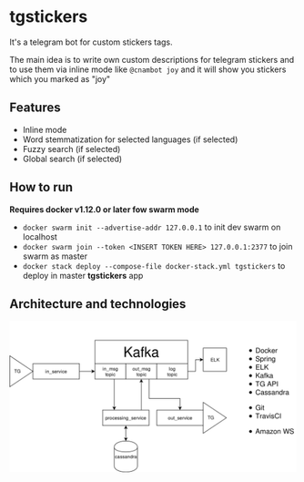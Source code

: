 # tgstickers
It's a telegram bot for custom stickers tags.

The main idea is to write own custom descriptions for telegram stickers and to use them via inline mode like ```@cnambot joy``` and it will show you stickers which you marked as "joy"

## Features
* Inline mode
* Word stemmatization for selected languages (if selected)
* Fuzzy search (if selected)
* Global search (if selected)

## How to run
**Requires docker v1.12.0 or later fow swarm mode**
* ```docker swarm init --advertise-addr 127.0.0.1``` to init dev swarm on localhost
* ```docker swarm join --token <INSERT TOKEN HERE> 127.0.0.1:2377``` to join swarm as master
* ```docker stack deploy --compose-file docker-stack.yml tgstickers``` to deploy in master **tgstickers** app

## Architecture and technologies
![alt text](https://github.com/IngvarJackal/tgstickers/blob/master/doc/diagram.png)
